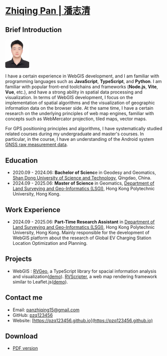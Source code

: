 # [Zhiqing Pan | 潘志清](https://pzq123456.github.io)

## Brief Introduction
<img src="../imgs/pzq.JPG" width="15%" height="15%" alt="avatar" style="margin-right: 10px; border-radius: 5%;">

I have a certain experience in WebGIS development, and I am familiar with programming languages such as **JavaScript**, **TypeScript**, and **Python**. I am familiar with popular front-end toolchains and frameworks (**Node.js**, **Vite**, **Vue**, etc.), and have a strong ability in spatial data processing and visualization. In terms of WebGIS development, I focus on the implementation of spatial algorithms and the visualization of geographic information data on the browser side. At the same time, I have a certain research on the underlying principles of web map engines, familiar with concepts such as WebMercator projection, tiled maps, vector maps.

For GPS positioning principles and algorithms, I have systematically studied related courses during my undergraduate and master's courses. In particular, in the course, I have an understanding of the Android system [GNSS raw measurement data](https://developer.android.com/develop/sensors-and-location/sensors/gnss?hl=zh-cn).

## Education
- 2020.09 - 2024.06: **Bachelor of Scienc**e in Geodesy and Geomatics, [Shan Dong University of Science and Technology](https://en.sdust.edu.cn), Qingdao, China.
- 2024.09 - 2025.06: **Master of Science** in Geomatics, [Department of Land Surveying and Geo-Informatics (LSGI)](https://www.polyu.edu.hk/lsgi/), Hong Kong Polytechnic University, Hong Kong.

## Work Experience
- 2024.09 - 2025.06: **Part-Time Research Assistant** in [Department of Land Surveying and Geo-Informatics (LSGI)](https://www.polyu.edu.hk/lsgi/), Hong Kong Polytechnic University, Hong Kong. Mainly responsible for the development of WebGIS platform about the research of Global EV Charging Station Location Optimization and Planning.

## Projects
- WebGIS : [RVGeo](https://github.com/pzq123456/RVGeo), a TypeScript library for spacial information analysis and visualization([demo](https://pzq123456.github.io/RVGeo/dist/index.html)). [RVScripter](https://github.com/pzq123456/RVScripter), a web map rendering framework similar to Leaflet.js([demo](https://pzq123456.github.io/RVScripter/)).

## Contact me

- Email: panzhiqing15@gmail.com
- GitHub: [pzq123456](https://github.com/pzq123456)
- Website: [https://pzq123456.github.io](https://pzq123456.github.io)

## Download
- [PDF version](https://github.com/pzq123456/pzq123456.github.io/blob/main/CV/Panzhiqing_CV.pdf)